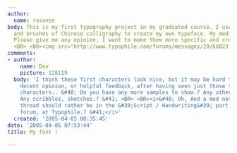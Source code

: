 ```yaml
---
author:
  name: rosanie
body: This is my first typography project in my graduated course. I used my handwriting
  and brushes of Chinese calligraphy to create my own typeface. My medium is Illustrator.
  Please give me any opinion, I want to make them more specific and creative. <BR>
  <BR> <BR><img src="http://www.typophile.com/forums/messages/29/68823.jpg" alt="">
comments:
- author:
    name: Dav
    picture: 128119
  body: 'I think these first characters look nice, but it may be hard to give any
    decent opinion, or helpful feedback, after having seen just those two or three
    characters.. &#40; Do you have any more samples to show.? Any other characters.?
    Any scribbles, sketches.? &#41; <BR> <BR><i>&#40; Oh, And a mod note.: Maybe this
    thread should rather be in the &#39;Script / Handwriting&#39; part of the &#39;Critique&#39;
    forum, at Typophile.? &#41;</i>'
  created: '2005-04-05 08:35:45'
date: '2005-04-05 07:53:44'
title: My font !

---
```

